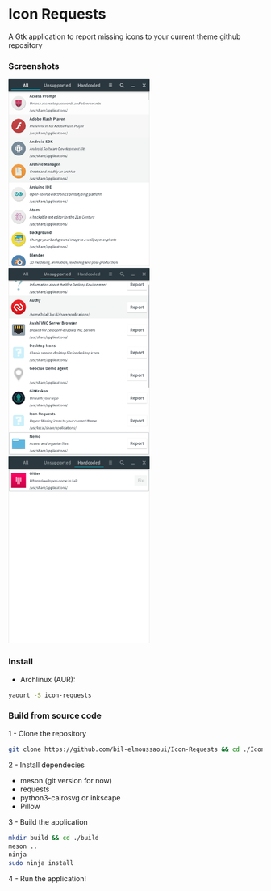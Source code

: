 # Icon Requests
A Gtk application to report missing icons to your current theme github repository

### Screenshots
<img src="screenshots/screenshot1.png" width="280" /> <img src="screenshots/screenshot2.png" width="280"/> <img src="screenshots/screenshot3.png"  width="280" />


### Install
- Archlinux (AUR):
```bash
yaourt -S icon-requests
```


### Build from source code
1 - Clone the repository
```bash
git clone https://github.com/bil-elmoussaoui/Icon-Requests && cd ./Icon-Requests
```
2 - Install dependecies
  - meson (git version for now)
  - requests
  - python3-cairosvg or inkscape
  - Pillow

3 - Build the application
```bash
mkdir build && cd ./build
meson ..
ninja
sudo ninja install
```
4 - Run the application!
